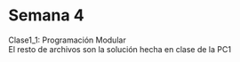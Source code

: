 # Semana 4
Clase1_1: Programación Modular <br/>
El resto de archivos son la solución hecha en clase de la PC1 <br/>
